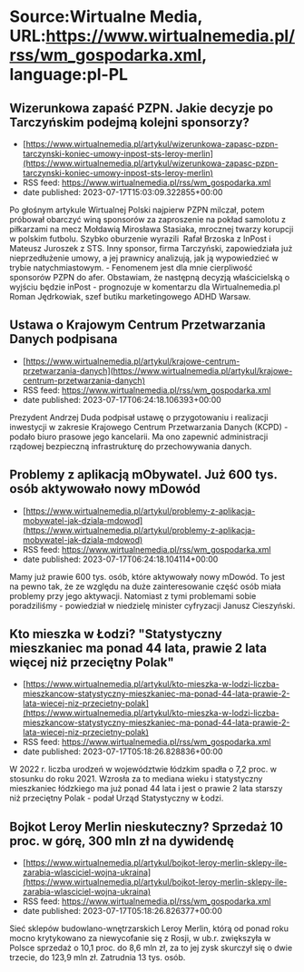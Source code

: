 # Source:Wirtualne Media, URL:https://www.wirtualnemedia.pl/rss/wm_gospodarka.xml, language:pl-PL

## Wizerunkowa zapaść PZPN. Jakie decyzje po Tarczyńskim podejmą kolejni sponsorzy?
 - [https://www.wirtualnemedia.pl/artykul/wizerunkowa-zapasc-pzpn-tarczynski-koniec-umowy-inpost-sts-leroy-merlin](https://www.wirtualnemedia.pl/artykul/wizerunkowa-zapasc-pzpn-tarczynski-koniec-umowy-inpost-sts-leroy-merlin)
 - RSS feed: https://www.wirtualnemedia.pl/rss/wm_gospodarka.xml
 - date published: 2023-07-17T15:03:09.322855+00:00

Po głośnym artykule Wirtualnej Polski najpierw PZPN milczał, potem próbował obarczyć winą sponsorów za zaproszenie na pokład samolotu z piłkarzami na mecz Mołdawią Mirosława Stasiaka, mrocznej twarzy korupcji w polskim futbolu. Szybko oburzenie wyrazili  Rafał Brzoska z InPost i Mateusz Juroszek z STS. Inny sponsor, firma Tarczyński, zapowiedziała już nieprzedłużenie umowy, a jej prawnicy analizują, jak ją wypowiedzieć w trybie natychmiastowym. - Fenomenem jest dla mnie cierpliwość sponsorów PZPN do afer. Obstawiam, że następną decyzją właścicielską o wyjściu będzie inPost - prognozuje w komentarzu dla Wirtualnemedia.pl Roman Jędrkowiak, szef butiku marketingowego ADHD Warsaw.

## Ustawa o Krajowym Centrum Przetwarzania Danych podpisana
 - [https://www.wirtualnemedia.pl/artykul/krajowe-centrum-przetwarzania-danych](https://www.wirtualnemedia.pl/artykul/krajowe-centrum-przetwarzania-danych)
 - RSS feed: https://www.wirtualnemedia.pl/rss/wm_gospodarka.xml
 - date published: 2023-07-17T06:24:18.106393+00:00

Prezydent Andrzej Duda podpisał ustawę o przygotowaniu i realizacji inwestycji w zakresie Krajowego Centrum Przetwarzania Danych (KCPD) - podało biuro prasowe jego kancelarii. Ma ono zapewnić administracji rządowej bezpieczną infrastrukturę do przechowywania danych.

## Problemy z aplikacją mObywatel. Już  600 tys. osób aktywowało nowy mDowód
 - [https://www.wirtualnemedia.pl/artykul/problemy-z-aplikacja-mobywatel-jak-dziala-mdowod](https://www.wirtualnemedia.pl/artykul/problemy-z-aplikacja-mobywatel-jak-dziala-mdowod)
 - RSS feed: https://www.wirtualnemedia.pl/rss/wm_gospodarka.xml
 - date published: 2023-07-17T06:24:18.104114+00:00

Mamy już prawie 600 tys. osób, które aktywowały nowy mDowód. To jest na pewno tak, że ze względu na duże zainteresowanie część osób miała problemy przy jego aktywacji. Natomiast z tymi problemami sobie poradziliśmy - powiedział w niedzielę minister cyfryzacji Janusz Cieszyński.

## Kto mieszka w Łodzi? "Statystyczny mieszkaniec ma ponad 44 lata, prawie 2 lata więcej niż przeciętny Polak"
 - [https://www.wirtualnemedia.pl/artykul/kto-mieszka-w-lodzi-liczba-mieszkancow-statystyczny-mieszkaniec-ma-ponad-44-lata-prawie-2-lata-wiecej-niz-przecietny-polak](https://www.wirtualnemedia.pl/artykul/kto-mieszka-w-lodzi-liczba-mieszkancow-statystyczny-mieszkaniec-ma-ponad-44-lata-prawie-2-lata-wiecej-niz-przecietny-polak)
 - RSS feed: https://www.wirtualnemedia.pl/rss/wm_gospodarka.xml
 - date published: 2023-07-17T05:18:26.828836+00:00

W 2022 r. liczba urodzeń w województwie łódzkim spadła o 7,2 proc. w stosunku do roku 2021. Wzrosła za to mediana wieku i statystyczny mieszkaniec łódzkiego ma już ponad 44 lata i jest o prawie 2 lata starszy niż przeciętny Polak - podał Urząd Statystyczny w Łodzi.

## Bojkot Leroy Merlin nieskuteczny? Sprzedaż 10 proc. w górę, 300 mln zł na dywidendę
 - [https://www.wirtualnemedia.pl/artykul/bojkot-leroy-merlin-sklepy-ile-zarabia-wlasciciel-wojna-ukraina](https://www.wirtualnemedia.pl/artykul/bojkot-leroy-merlin-sklepy-ile-zarabia-wlasciciel-wojna-ukraina)
 - RSS feed: https://www.wirtualnemedia.pl/rss/wm_gospodarka.xml
 - date published: 2023-07-17T05:18:26.826377+00:00

Sieć sklepów budowlano-wnętrzarskich Leroy Merlin, którą od ponad roku mocno krytykowano za niewycofanie się z Rosji, w ub.r. zwiększyła w Polsce sprzedaż o 10,1 proc. do 8,6 mln zł, za to jej zysk skurczył się o dwie trzecie, do 123,9 mln zł. Zatrudnia 13 tys. osób.

